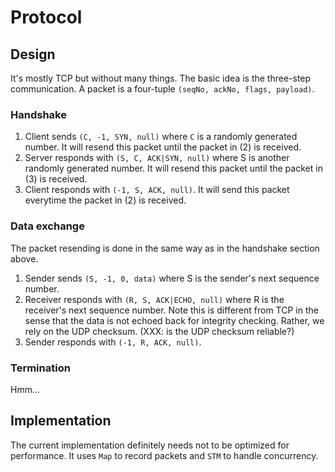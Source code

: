# Protocol

## Design

It's mostly TCP but without many things. The basic idea is the three-step
communication. A packet is a four-tuple `(seqNo, ackNo, flags, payload)`.

### Handshake

1. Client sends `(C, -1, SYN, null)` where `C` is a randomly generated
   number. It will resend this packet until the packet in (2) is received.
2. Server responds with `(S, C, ACK|SYN, null)` where S is another randomly
   generated number. It will resend this packet until the packet in (3)
   is received.
3. Client responds with `(-1, S, ACK, null)`. It will send this packet
   everytime the packet in (2) is received.

### Data exchange

The packet resending is done in the same way as in the handshake section
above.

1. Sender sends `(S, -1, 0, data)` where S is the sender's next
   sequence number.
2. Receiver responds with `(R, S, ACK|ECHO, null)` where R is the receiver's
   next sequence number. Note this is different from TCP in the sense that
   the data is not echoed back for integrity checking. Rather, we rely
   on the UDP checksum. (XXX: is the UDP checksum reliable?)
3. Sender responds with `(-1, R, ACK, null)`.

### Termination

Hmm...

## Implementation

The current implementation definitely needs not to be optimized for
performance. It uses `Map` to record packets and `STM` to handle concurrency.

